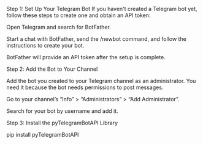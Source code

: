 Step 1: Set Up Your Telegram Bot
If you haven't created a Telegram bot yet, follow these steps to create one and obtain an API token:

Open Telegram and search for BotFather.

Start a chat with BotFather, send the /newbot command, and follow the instructions to create your bot.

BotFather will provide an API token after the setup is complete.

Step 2: Add the Bot to Your Channel

Add the bot you created to your Telegram channel as an administrator. You need it because the bot needs permissions to post messages.

Go to your channel’s “Info” > “Administrators” > “Add Administrator”.

Search for your bot by username and add it.

Step 3: Install the pyTelegramBotAPI Library

pip install pyTelegramBotAPI
